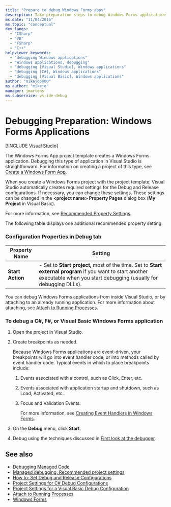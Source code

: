 ```yaml
---
title: "Prepare to debug Windows Forms apps"
description: Take preparation steps to debug Windows Forms applications, which are created by the Windows Forms project template in Visual Studio.
ms.date: "11/04/2016"
ms.topic: "conceptual"
dev_langs:
  - "CSharp"
  - "VB"
  - "FSharp"
  - "C++"
helpviewer_keywords:
  - "debugging Windows applications"
  - "Windows applications, debugging"
  - "debugging [Visual Studio], Windows applications"
  - "debugging [C#], Windows applications"
  - "debugging [Visual Basic], Windows applications"
author: "mikejo5000"
ms.author: "mikejo"
manager: jmartens
ms.subservice: vs-ide-debug
---
```

# Debugging Preparation: Windows Forms Applications

 [!INCLUDE [Visual Studio](~/includes/applies-to-version/vs-windows-only.md)]

The Windows Forms App project template creates a Windows Forms application. Debugging this type of application in Visual Studio is straightforward. For information on creating a project of this type, see [Create a Windows Form App](../ide/create-csharp-winform-visual-studio.md).

 When you create a Windows Forms project with the project template, Visual Studio automatically creates required settings for the Debug and Release configurations. If necessary, you can change these settings. These settings can be changed in the **\<project name> Property Pages** dialog box (**My Project** in Visual Basic).

 For more information, see [Recommended Property Settings](../debugger/managed-debugging-recommended-property-settings.md).

 The following table displays one additional recommended property setting.

### Configuration Properties in Debug tab

|**Property Name**|**Setting**|
|-----------------------|-----------------|
|**Start Action**|-   Set to **Start project,** most of the time. Set to **Start external program** if you want to start another executable when you start debugging (usually for debugging DLLs).|

 You can debug Windows Forms applications from inside Visual Studio, or by attaching to an already running application. For more information about attaching, see [Attach to Running Processes](../debugger/attach-to-running-processes-with-the-visual-studio-debugger.md).

### To debug a C#, F#, or Visual Basic Windows Forms application

1. Open the project in Visual Studio.

2. Create breakpoints as needed.

    Because Windows Forms applications are event-driven, your breakpoints will go into event handler code, or into methods called by event handler code. Typical events in which to place breakpoints include:

   1. Events associated with a control, such as Click, Enter, etc.

   2. Events associated with application startup and shutdown, such as Load, Activated, etc.

   3. Focus and Validation Events.

      For more information, see [Creating Event Handlers in Windows Forms](/dotnet/framework/winforms/creating-event-handlers-in-windows-forms).

3. On the **Debug** menu, click **Start**.

4. Debug using the techniques discussed in [First look at the debugger](../debugger/debugger-feature-tour.md).

## See also
- [Debugging Managed Code](../debugger/debugging-managed-code.md)
- [Managed debugging: Recommended project settings](../debugger/managed-debugging-recommended-property-settings.md)
- [How to: Set Debug and Release Configurations](../debugger/how-to-set-debug-and-release-configurations.md)
- [Project Settings for  C# Debug Configurations](../debugger/project-settings-for-csharp-debug-configurations.md)
- [Project Settings for a Visual Basic Debug Configuration](../debugger/project-settings-for-a-visual-basic-debug-configuration.md)
- [Attach to Running Processes](../debugger/attach-to-running-processes-with-the-visual-studio-debugger.md)
- [Windows Forms](/dotnet/framework/winforms/index)